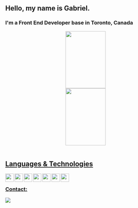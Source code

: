 ## Hello, my name is Gabriel.

### I'm a Front End Developer base in Toronto, Canada

<div align="center">
  <a href="https://github.com/Gabriel-Moraes-CAD">
  <img height="180em" width="50%" src="https://github-readme-stats.vercel.app/api?username=Gabriel-Moraes-CAD&show_icons=true&theme=dark&include_all_commits=true&count_private=true"/>
  <img height="180em" width="50%" src="https://github-readme-stats.vercel.app/api/top-langs/?username=Gabriel-Moraes-CAD&layout=compact&langs_count=7&theme=dark"/>
</div>

<br/>

## Languages & Technologies

<img width="26px" align="left" src="https://cdn.jsdelivr.net/gh/devicons/devicon/icons/html5/html5-plain-wordmark.svg" />

<img width="26px" align="left" src="https://cdn.jsdelivr.net/gh/devicons/devicon/icons/css3/css3-plain-wordmark.svg" />
          
<img width="26px" align="left" src="https://cdn.jsdelivr.net/gh/devicons/devicon/icons/react/react-original.svg" />

<img width="26px" align="left" src="https://cdn.jsdelivr.net/gh/devicons/devicon/icons/javascript/javascript-plain.svg" />
          
<img width="26px" align="left" src="https://cdn.jsdelivr.net/gh/devicons/devicon/icons/bootstrap/bootstrap-original-wordmark.svg" />
          
<img width="26px" align="left" src="https://cdn.jsdelivr.net/gh/devicons/devicon/icons/tailwindcss/tailwindcss-plain.svg" />

<img width="26px" align="left" src="https://cdn.jsdelivr.net/gh/devicons/devicon/icons/git/git-plain.svg" />

<br/>

### Contact:

<div>
  <a href="https://www.linkedin.com/in/gabriel-moraes-a51ab3143/" target="_blank"><img src="https://img.shields.io/badge/-LinkedIn-%230077B5?style=for-the-badge&logo=linkedin&logoColor=white" target="_blank"></a>

</div>
